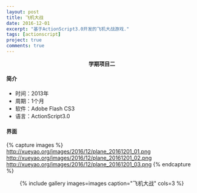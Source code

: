 ```yaml
---
layout: post
title: 飞机大战
date: 2016-12-01
excerpt: "基于ActionScript3.0开发的飞机大战游戏."
tags: [actionscript]
project: true
comments: true
---
```


<center><b>学期项目二</b></center> 

#### 简介
* 时间：2013年
* 周期：1个月
* 软件：Adobe Flash CS3
* 语言：ActionScript3.0

#### 界面

{% capture images %}
	http://xueyao.org/images/2016/12/plane_20161201_01.png
	http://xueyao.org/images/2016/12/plane_20161201_02.png
	http://xueyao.org/images/2016/12/plane_20161201_03.png
{% endcapture %}
<center>{% include gallery images=images caption="飞机大战" cols=3 %}</center>



